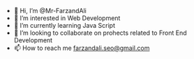 - 👋 Hi, I’m @Mr-FarzandAli
- 👀 I’m interested in Web Development
- 🌱 I’m currently learning Java Script
- 💞️ I’m looking to collaborate on prohects related to Front End Development 
- 📫 How to reach me farzandali.seo@gmail.com

<!---
Mr-FarzandAli/Mr-FarzandAli is a ✨ special ✨ repository because its `README.md` (this file) appears on your GitHub profile.
You can click the Preview link to take a look at your changes.
--->
